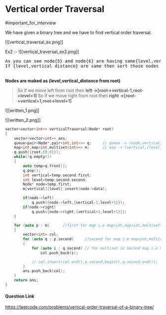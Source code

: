 
# Vertical order Traversal
#important_for_interview 

We have given a binary tree and we have to find vertical order traversal.

![[vertical_traversal_ex.png]]

Ex2 :-
![[vertical_traversal_ex2.png]]

<pre>
As you can see node{5} and node{6} are having same{level,vertical_distance}. 
If {level,vertical_distance} are same then sort those nodes in ascending order.
</pre>
\
**Nodes are maked as (level,vertical_distance from root)**

> So if we move left from root then **left ->[root->vertical-1,root->level+1]**
> So if we move right from root then **right ->[root->vertical+1,root->level+1]**


![[written_1.png]]

![[written_2.png]]

```C++
vector<vector<int>> verticalTraversal(Node* root)
{
    vector<vector<int>> ans;
    queue<pair<Node*,pair<int,int>>> q;     // queue -> (node,vertical,level)
    map<int,map<int,multiset<int>>> m;      // map -> (vertical,{level,multinode})
    q.push({root,{0,0}});
    while(!q.empty())
    {
        auto temp=q.front();
        q.pop();
        int vertical=temp.second.first;
        int level=temp.second.second;
        Node* node=temp.first;
        m[vertical][level].insert(node->data);

        if(node->left)
            q.push({node->left,{vertical-1,level+1}});
        if(node->right)
            q.push({node->right,{vertical+1,level+1}});
    }

    for (auto p : m)      //first for map i.e map<int,map<int,multiset<int>>> m;
    {
        vector<int> col;
        for (auto q : p.second)     //second for map i.e map<int,multiset<int>>
        {
            for (auto i : q.second) // for multiset in second map i.e multiset<int>
                col.push_back(i);

            // col.insert(col.end(),q.second.begin(),q.second.end());  //this is the alternative for above for loop
        }
        ans.push_back(col);
    }
    return ans;
}
```

#### Question Link
https://leetcode.com/problems/vertical-order-traversal-of-a-binary-tree/

